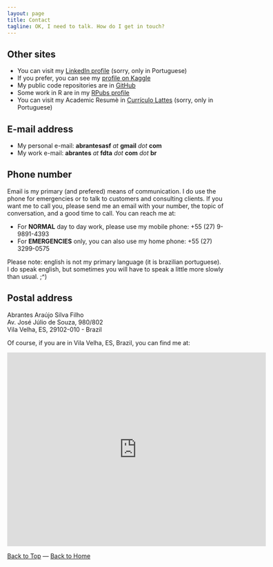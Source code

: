 ```yaml
---
layout: page
title: Contact
tagline: OK, I need to talk. How do I get in touch?
---
```


## Other sites

- You can visit my [LinkedIn profile](https://www.linkedin.com/in/abrantes-filho) (sorry, only in Portuguese)
- If you prefer, you can see my [profile on Kaggle](https://www.kaggle.com/abrantesasf)
- My public code repositories are in [GitHub](https://github.com/abrantesasf)
- Some work in R are in my [RPubs profile](https://rpubs.com/abrantesasf)
- You can visit my Academic Resumè in [Currículo Lattes](http://lattes.cnpq.br/1741993179407695) (sorry, only in Portuguese)

## E-mail address

- My personal e-mail: **abrantesasf** _at_ **gmail** _dot_ **com**
- My work e-mail: **abrantes** _at_ **fdta** _dot_ **com** _dot_ **br**

## Phone number

Email is my primary (and prefered) means of communication. I do use the phone for emergencies or to talk to customers
and consulting clients. If you want me to call you, please send me an email with your number, the topic of conversation,
and a good time to call. You can reach me at:

- For **NORMAL** day to day work, please use my mobile phone: +55 (27) 9-9891-4393
- For **EMERGENCIES** only, you can also use my home phone: +55 (27) 3299-0575

Please note: english is not my primary language (it is brazilian portuguese). I do speak english, but sometimes you
will have to speak a little more slowly than usual. ;^)

## Postal address

Abrantes Araújo Silva Filho<br />
Av. José Júlio de Souza, 980/802<br />
Vila Velha, ES, 29102-010 - Brazil

Of course, if you are in Vila Velha, ES, Brazil, you can find me at:
<iframe src="https://www.google.com/maps/embed?pb=!1m18!1m12!1m3!1d935.1527784187822!2d-40.29251417084319!3d-20.357677999147853!2m3!1f0!2f0!3f0!3m2!1i1024!2i768!4f13.1!3m3!1m2!1s0xb8160b9471a6f3%3A0xae8596f1e4cbdd14!2sEd+Gard%C3%AAnia!5e0!3m2!1spt-BR!2sbr!4v1508120168868" width="600" height="450" frameborder="0" style="border:0" allowfullscreen></iframe>

[Back to Top](#top) &mdash; [Back to Home](./)
